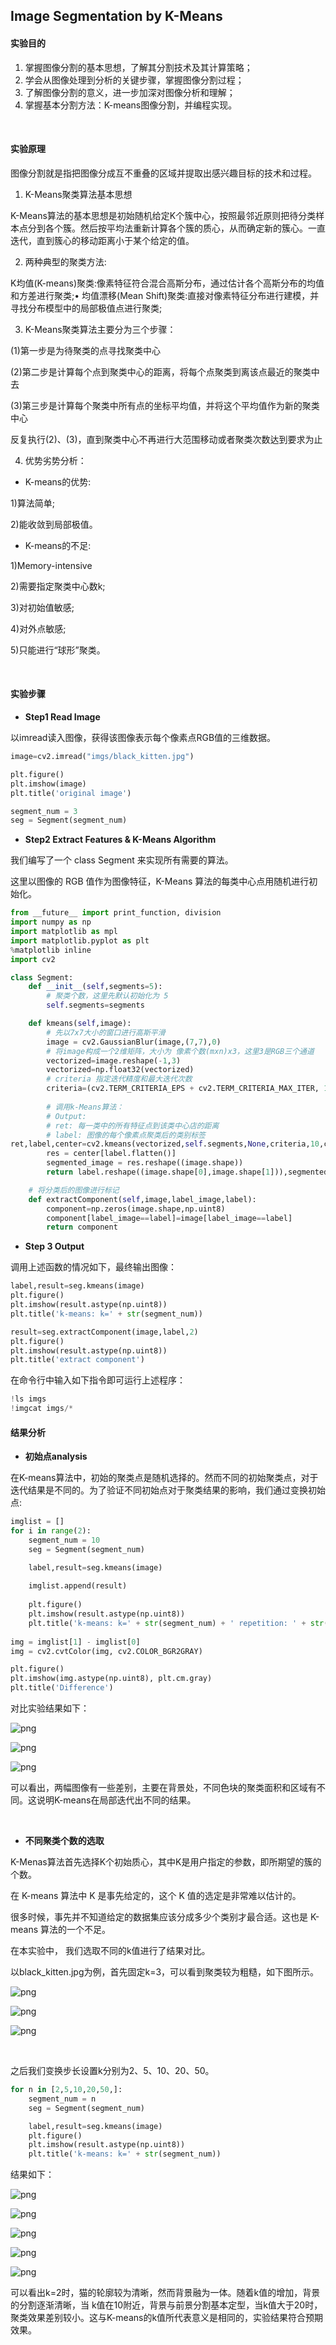 ## Image Segmentation by K-Means

#### 实验目的

1. 掌握图像分割的基本思想，了解其分割技术及其计算策略；
2. 学会从图像处理到分析的关键步骤，掌握图像分割过程； 
3. 了解图像分割的意义，进一步加深对图像分析和理解； 
4. 掌握基本分割方法：K-means图像分割，并编程实现。

 </br>

#### 实验原理

图像分割就是指把图像分成互不重叠的区域并提取出感兴趣目标的技术和过程。

1.  K-Means聚类算法基本思想   

K-Means算法的基本思想是初始随机给定K个簇中心，按照最邻近原则把待分类样本点分到各个簇。然后按平均法重新计算各个簇的质心，从而确定新的簇心。一直迭代，直到簇心的移动距离小于某个给定的值。

2.  两种典型的聚类方法:

K均值(K-means)聚类:像素特征符合混合高斯分布，通过估计各个高斯分布的均值和方差进行聚类;• 均值漂移(Mean Shift)聚类:直接对像素特征分布进行建模，并寻找分布模型中的局部极值点进行聚类;

3. K-Means聚类算法主要分为三个步骤：  

(1)第一步是为待聚类的点寻找聚类中心  

(2)第二步是计算每个点到聚类中心的距离，将每个点聚类到离该点最近的聚类中去

(3)第三步是计算每个聚类中所有点的坐标平均值，并将这个平均值作为新的聚类中心  

反复执行(2)、(3)，直到聚类中心不再进行大范围移动或者聚类次数达到要求为止

4.  优势劣势分析：

* K-means的优势: 

1)算法简单; 

2)能收敛到局部极值。

* K-means的不足: 

1)Memory-intensive

2)需要指定聚类中心数k; 

3)对初始值敏感; 

4)对外点敏感; 

5)只能进行“球形”聚类。

</br>

#### 实验步骤

* **Step1 Read Image**


以imread读入图像，获得该图像表示每个像素点RGB值的三维数据。

```python
image=cv2.imread("imgs/black_kitten.jpg")

plt.figure()
plt.imshow(image)
plt.title('original image')

segment_num = 3
seg = Segment(segment_num)
```



- **Step2 Extract Features  & K-Means Algorithm**  

我们编写了一个 class Segment 来实现所有需要的算法。

这里以图像的 RGB 值作为图像特征，K-Means 算法的每类中心点用随机进行初始化。

```python
from __future__ import print_function, division
import numpy as np
import matplotlib as mpl
import matplotlib.pyplot as plt
%matplotlib inline
import cv2

class Segment:
    def __init__(self,segments=5):
        # 聚类个数，这里先默认初始化为 5
        self.segments=segments

    def kmeans(self,image):
        # 先以7x7大小的窗口进行高斯平滑
        image = cv2.GaussianBlur(image,(7,7),0) 
        # 将image构成一个2维矩阵，大小为 像素个数(mxn)x3，这里3是RGB三个通道
        vectorized=image.reshape(-1,3) 
        vectorized=np.float32(vectorized) 
        # criteria 指定迭代精度和最大迭代次数
        criteria=(cv2.TERM_CRITERIA_EPS + cv2.TERM_CRITERIA_MAX_ITER, 10, 1.0)
       
    	# 调用k-Means算法：
        # Output:
   		# ret: 每一类中的所有特征点到该类中心店的距离
		# label: 图像的每个像素点聚类后的类别标签
ret,label,center=cv2.kmeans(vectorized,self.segments,None,criteria,10,cv2.KMEANS_RANDOM_CENTERS)
        res = center[label.flatten()]
        segmented_image = res.reshape((image.shape))
        return label.reshape((image.shape[0],image.shape[1])),segmented_image.astype(np.uint8)

	# 将分类后的图像进行标记
    def extractComponent(self,image,label_image,label):
        component=np.zeros(image.shape,np.uint8)
        component[label_image==label]=image[label_image==label]
        return component
```




* **Step 3 Output**


调用上述函数的情况如下，最终输出图像：

```python
label,result=seg.kmeans(image)
plt.figure()
plt.imshow(result.astype(np.uint8))
plt.title('k-means: k=' + str(segment_num))

result=seg.extractComponent(image,label,2)
plt.figure()
plt.imshow(result.astype(np.uint8))
plt.title('extract component')
```

在命令行中输入如下指令即可运行上述程序：

```python
!ls imgs
!imgcat imgs/*
```



#### 结果分析

* **初始点analysis**

在K-means算法中，初始的聚类点是随机选择的。然而不同的初始聚类点，对于迭代结果是不同的。为了验证不同初始点对于聚类结果的影响，我们通过变换初始点:

```python
imglist = []
for i in range(2):
    segment_num = 10
    seg = Segment(segment_num)

    label,result=seg.kmeans(image)
    
    imglist.append(result)
    
    plt.figure()
    plt.imshow(result.astype(np.uint8))
    plt.title('k-means: k=' + str(segment_num) + ' repetition: ' + str(i))
    
img = imglist[1] - imglist[0]
img = cv2.cvtColor(img, cv2.COLOR_BGR2GRAY)

plt.figure()
plt.imshow(img.astype(np.uint8), plt.cm.gray)
plt.title('Difference')
```



对比实验结果如下：



![png](output_3_1.png)



![png](output_3_2.png)



![png](output_3_3.png)



可以看出，两幅图像有一些差别，主要在背景处，不同色块的聚类面积和区域有不同。这说明K-means在局部迭代出不同的结果。



</BR>

* **不同聚类个数的选取**

K-Menas算法首先选择K个初始质心，其中K是用户指定的参数，即所期望的簇的个数。

在 K-means 算法中 K 是事先给定的，这个 K 值的选定是非常难以估计的。

很多时候，事先并不知道给定的数据集应该分成多少个类别才最合适。这也是 K-means 算法的一个不足。

在本实验中， 我们选取不同的k值进行了结果对比。

以black_kitten.jpg为例，首先固定k=3，可以看到聚类较为粗糙，如下图所示。

![png](output_1_1.png)



![png](output_1_2.png)



![png](output_1_3.png)

</BR>

之后我们变换步长设置k分别为2、5、10、20、50。

```python
for n in [2,5,10,20,50,]:
    segment_num = n
    seg = Segment(segment_num)

    label,result=seg.kmeans(image)
    plt.figure()
    plt.imshow(result.astype(np.uint8))
    plt.title('k-means: k=' + str(segment_num))
```
结果如下：

![png](output_2_0.png)



![png](output_2_1.png)



![png](output_2_2.png)



![png](output_2_3.png)



![png](output_2_4.png)



可以看出k=2时，猫的轮廓较为清晰，然而背景融为一体。随着k值的增加，背景的分割逐渐清晰，当 k值在10附近，背景与前景分割基本定型，当k值大于20时，聚类效果差别较小。这与K-means的k值所代表意义是相同的，实验结果符合预期效果。

